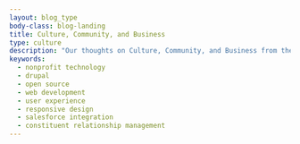 ```yaml
---
layout: blog_type
body-class: blog-landing
title: Culture, Community, and Business
type: culture
description: "Our thoughts on Culture, Community, and Business from the ThinkShout blog."
keywords:
  - nonprofit technology
  - drupal
  - open source
  - web development
  - user experience
  - responsive design
  - salesforce integration
  - constituent relationship management
---
```

